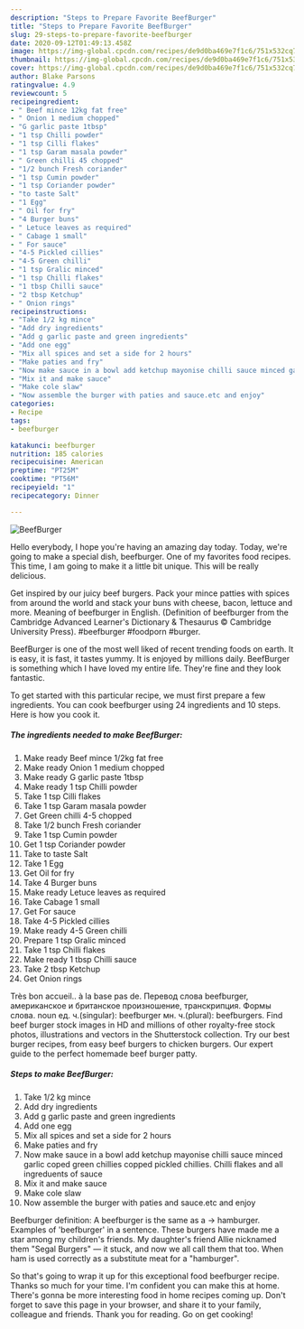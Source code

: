 ```yaml
---
description: "Steps to Prepare Favorite BeefBurger"
title: "Steps to Prepare Favorite BeefBurger"
slug: 29-steps-to-prepare-favorite-beefburger
date: 2020-09-12T01:49:13.458Z
image: https://img-global.cpcdn.com/recipes/de9d0ba469e7f1c6/751x532cq70/beefburger-recipe-main-photo.jpg
thumbnail: https://img-global.cpcdn.com/recipes/de9d0ba469e7f1c6/751x532cq70/beefburger-recipe-main-photo.jpg
cover: https://img-global.cpcdn.com/recipes/de9d0ba469e7f1c6/751x532cq70/beefburger-recipe-main-photo.jpg
author: Blake Parsons
ratingvalue: 4.9
reviewcount: 5
recipeingredient:
- " Beef mince 12kg fat free"
- " Onion 1 medium chopped"
- "G garlic paste 1tbsp"
- "1 tsp Chilli powder"
- "1 tsp Cilli flakes"
- "1 tsp Garam masala powder"
- " Green chilli 45 chopped"
- "1/2 bunch Fresh coriander"
- "1 tsp Cumin powder"
- "1 tsp Coriander powder"
- "to taste Salt"
- "1 Egg"
- " Oil for fry"
- "4 Burger buns"
- " Letuce leaves as required"
- " Cabage 1 small"
- " For sauce"
- "4-5 Pickled cillies"
- "4-5 Green chilli"
- "1 tsp Gralic minced"
- "1 tsp Chilli flakes"
- "1 tbsp Chilli sauce"
- "2 tbsp Ketchup"
- " Onion rings"
recipeinstructions:
- "Take 1/2 kg mince"
- "Add dry ingredients"
- "Add g garlic paste and green ingredients"
- "Add one egg"
- "Mix all spices and set a side for 2 hours"
- "Make paties and fry"
- "Now make sauce in a bowl add ketchup mayonise chilli sauce minced garlic coped green chillies copped pickled chillies. Chilli flakes and all ingreduents of sauce"
- "Mix it and make sauce"
- "Make cole slaw"
- "Now assemble the burger with paties and sauce.etc and enjoy"
categories:
- Recipe
tags:
- beefburger

katakunci: beefburger 
nutrition: 185 calories
recipecuisine: American
preptime: "PT25M"
cooktime: "PT56M"
recipeyield: "1"
recipecategory: Dinner

---
```



![BeefBurger](https://img-global.cpcdn.com/recipes/de9d0ba469e7f1c6/751x532cq70/beefburger-recipe-main-photo.jpg)

Hello everybody, I hope you're having an amazing day today. Today, we're going to make a special dish, beefburger. One of my favorites food recipes. This time, I am going to make it a little bit unique. This will be really delicious.

Get inspired by our juicy beef burgers. Pack your mince patties with spices from around the world and stack your buns with cheese, bacon, lettuce and more. Meaning of beefburger in English. (Definition of beefburger from the Cambridge Advanced Learner&#39;s Dictionary &amp; Thesaurus © Cambridge University Press). #beefburger #foodporn #burger.

BeefBurger is one of the most well liked of recent trending foods on earth. It is easy, it is fast, it tastes yummy. It is enjoyed by millions daily. BeefBurger is something which I have loved my entire life. They're fine and they look fantastic.


To get started with this particular recipe, we must first prepare a few ingredients. You can cook beefburger using 24 ingredients and 10 steps. Here is how you cook it.

<!--inarticleads1-->

##### The ingredients needed to make BeefBurger:

1. Make ready  Beef mince 1/2kg fat free
1. Make ready  Onion 1 medium chopped
1. Make ready G garlic paste 1tbsp
1. Make ready 1 tsp Chilli powder
1. Take 1 tsp Cilli flakes
1. Take 1 tsp Garam masala powder
1. Get  Green chilli 4-5 chopped
1. Take 1/2 bunch Fresh coriander
1. Take 1 tsp Cumin powder
1. Get 1 tsp Coriander powder
1. Take to taste Salt
1. Take 1 Egg
1. Get  Oil for fry
1. Take 4 Burger buns
1. Make ready  Letuce leaves as required
1. Take  Cabage 1 small
1. Get  For sauce
1. Take 4-5 Pickled cillies
1. Make ready 4-5 Green chilli
1. Prepare 1 tsp Gralic minced
1. Take 1 tsp Chilli flakes
1. Make ready 1 tbsp Chilli sauce
1. Take 2 tbsp Ketchup
1. Get  Onion rings


Très bon accueil.. à la base pas de. Перевод слова beefburger, американское и британское произношение, транскрипция. Формы слова. noun ед. ч.(singular): beefburger мн. ч.(plural): beefburgers. Find beef burger stock images in HD and millions of other royalty-free stock photos, illustrations and vectors in the Shutterstock collection. Try our best burger recipes, from easy beef burgers to chicken burgers. Our expert guide to the perfect homemade beef burger patty. 

<!--inarticleads2-->

##### Steps to make BeefBurger:

1. Take 1/2 kg mince
1. Add dry ingredients
1. Add g garlic paste and green ingredients
1. Add one egg
1. Mix all spices and set a side for 2 hours
1. Make paties and fry
1. Now make sauce in a bowl add ketchup mayonise chilli sauce minced garlic coped green chillies copped pickled chillies. Chilli flakes and all ingreduents of sauce
1. Mix it and make sauce
1. Make cole slaw
1. Now assemble the burger with paties and sauce.etc and enjoy


Beefburger definition: A beefburger is the same as a → hamburger. Examples of &#39;beefburger&#39; in a sentence. These burgers have made me a star among my children&#39;s friends. My daughter&#39;s friend Allie nicknamed them &#34;Segal Burgers&#34; — it stuck, and now we all call them that too. When ham is used correctly as a substitute meat for a &#34;hamburger&#34;. 

So that's going to wrap it up for this exceptional food beefburger recipe. Thanks so much for your time. I'm confident you can make this at home. There's gonna be more interesting food in home recipes coming up. Don't forget to save this page in your browser, and share it to your family, colleague and friends. Thank you for reading. Go on get cooking!
